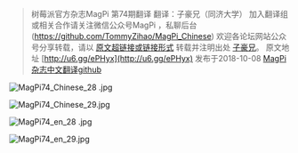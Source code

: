 >树莓派官方杂志MagPi 第74期翻译
翻译：子豪兄（同济大学）
加入翻译组或相关合作请关注微信公众号MagPi ，私聊后台
(https://github.com/TommyZihao/MagPi_Chinese)
欢迎各论坛网站公众号分享转载，请以 [原文超链接或链接形式](https://github.com/TommyZihao/MagPi_Chinese) 转载并注明出处 [子豪兄](https://github.com/TommyZihao)。
原文地址 [http://u6.gg/ePHyx](http://u6.gg/ePHyx) 发布于2018-10-08
[MagPi杂志中文翻译github](https://github.com/TommyZihao/MagPi_Chinese)

![MagPi74_Chinese_28 .jpg](https://upload-images.jianshu.io/upload_images/13714448-5450f981f3d4d61c.jpg?imageMogr2/auto-orient/strip%7CimageView2/2/w/1240)

![MagPi74_Chinese_29.jpg](https://upload-images.jianshu.io/upload_images/13714448-9c2ae76d7b1a1848.jpg?imageMogr2/auto-orient/strip%7CimageView2/2/w/1240)

![MagPi74_en_28 .jpg](https://upload-images.jianshu.io/upload_images/13714448-8ea0cc0a53623e66.jpg?imageMogr2/auto-orient/strip%7CimageView2/2/w/1240)

![MagPi74_en_29.jpg](https://upload-images.jianshu.io/upload_images/13714448-55e9215b0319cf19.jpg?imageMogr2/auto-orient/strip%7CimageView2/2/w/1240)

